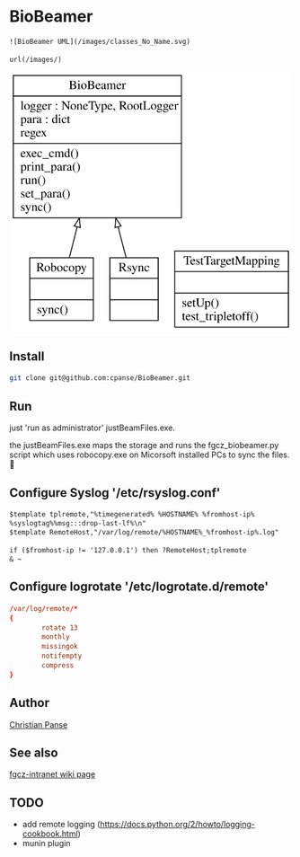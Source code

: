 # BioBeamer
```
![BioBeamer UML](/images/classes_No_Name.svg)

url(/images/)
```
![](images/classes_No_Name.svg)
## Install 
```bash
git clone git@github.com:cpanse/BioBeamer.git
```

## Run
just 'run as administrator' justBeamFiles.exe.

the justBeamFiles.exe maps the storage and runs the fgcz_biobeamer.py script which uses robocopy.exe on Micorsoft installed PCs to sync the files.

## Configure Syslog '/etc/rsyslog.conf' 

```syslog
$template tplremote,"%timegenerated% %HOSTNAME% %fromhost-ip% %syslogtag%%msg:::drop-last-lf%\n"
$template RemoteHost,"/var/log/remote/%HOSTNAME%_%fromhost-ip%.log"

if ($fromhost-ip != '127.0.0.1') then ?RemoteHost;tplremote  
& ~
```
## Configure logrotate '/etc/logrotate.d/remote'
```conf
/var/log/remote/*
{
        rotate 13
        monthly
        missingok
        notifempty
        compress
}
```
## Author
[Christian Panse](http://www.fgcz.ch/people/cpanse)

## See also
[fgcz-intranet wiki page](http://fgcz-intranet.uzh.ch/tiki-index.php?page=BioBeamer)


## TODO
* add remote logging (https://docs.python.org/2/howto/logging-cookbook.html)
* munin plugin
